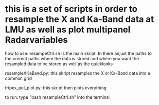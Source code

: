 # this is a set of scripts in order to resample the X and Ka-Band data at LMU as well as plot multipanel Radarvariables

how to use:
resampeCtrl.sh is the main skript. In there adjust the paths to the correct paths where the data is stored and where you want the resampled data to be stored as well as the quicklooks

resampleXKaBand.py: this skript resamples the X or Ka-Band data into a common grid

tripex_pol_plot.py: this skript then plots everything

to run: type "bash resampleCtrl.sh" into the terminal
